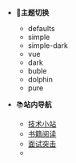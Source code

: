 - 👘**主题切换**
    <ul class="theme-skin">
        <li>
            <a target="_blank" data-theme-name="docsify-themeable/dist/css/theme-defaults.css">defaults</a>
        </li>
        <li>
            <a target="_blank" data-theme-name="docsify-themeable/dist/css/theme-simple.css">simple</a>
        </li>
        <li>
            <a target="_blank" data-theme-name="docsify-themeable/dist/css/theme-simple-dark.css">simple-dark</a>
        </li>
        <li>
            <a target="_blank" data-theme-name="docsify/lib/themes/vue.css">vue</a>
        </li>
        <li>
            <a target="_blank" data-theme-name="docsify/lib/themes/dark.css">dark</a>
        </li>
        <li>
            <a target="_blank" data-theme-name="docsify/lib/themes/buble.css">buble</a>
        </li>
        <li>
            <a target="_blank" data-theme-name="docsify/lib/themes/dolphin.css">dolphin</a>
        </li>
        <li>
            <a target="_blank" data-theme-name="docsify/lib/themes/pure.css">pure</a>
        </li>
    </ul>

- 📚**站内导航**
    <ul>
        <li>
            <a href="#/docs/sidebar">技术小站</a>
        </li>
        <li>
            <a href="#/books/sidebar">书籍阅读</a>
        </li>
        <li>
            <a href="#/interview/sidebar">面试突击</a>
        </li>
        <li>
            <a href="#/laboratory/sidebar>实验室</a>
        </li>
    </ul>